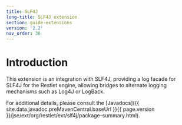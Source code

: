 ```yaml
---
title: SLF4J
long-title: SLF4J extension
section: guide-extensions
version: '2.2'
nav_order: 36
---
```

# Introduction

This extension is an integration with SLF4J, providing a log facade for
SLF4J for the Restlet engine, allowing bridges to alternate logging
mechanisms such as Log4J or LogBack.

For additional details, please consult the
[Javadocs]({{ site.data.javadoc.preMavenCentral.baseUrl }}{{ page.version }}/jse/ext/org/restlet/ext/slf4j/package-summary.html).
